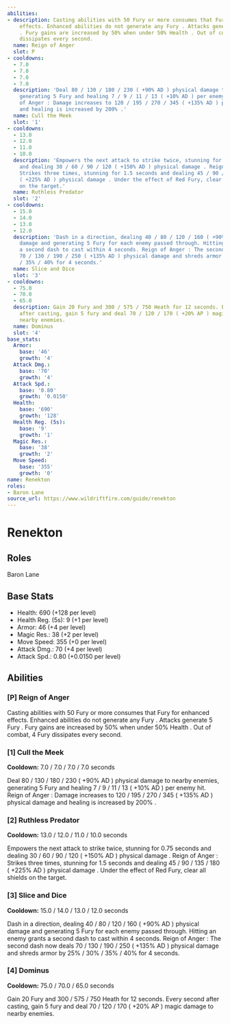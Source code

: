 ```yaml
---
abilities:
- description: Casting abilities with 50 Fury or more consumes that Fury for enhanced
    effects. Enhanced abilities do not generate any Fury . Attacks generate 5 Fury
    . Fury gains are increased by 50% when under 50% Health . Out of combat, 4 Fury
    dissipates every second.
  name: Reign of Anger
  slot: P
- cooldowns:
  - 7.0
  - 7.0
  - 7.0
  - 7.0
  description: 'Deal 80 / 130 / 180 / 230 ( +90% AD ) physical damage to nearby enemies,
    generating 5 Fury and healing 7 / 9 / 11 / 13 ( +10% AD ) per enemy hit. Reign
    of Anger : Damage increases to 120 / 195 / 270 / 345 ( +135% AD ) physical damage
    and healing is increased by 200% .'
  name: Cull the Meek
  slot: '1'
- cooldowns:
  - 13.0
  - 12.0
  - 11.0
  - 10.0
  description: 'Empowers the next attack to strike twice, stunning for 0.75 seconds
    and dealing 30 / 60 / 90 / 120 ( +150% AD ) physical damage . Reign of Anger :
    Strikes three times, stunning for 1.5 seconds and dealing 45 / 90 / 135 / 180
    ( +225% AD ) physical damage . Under the effect of Red Fury, clear all shields
    on the target.'
  name: Ruthless Predator
  slot: '2'
- cooldowns:
  - 15.0
  - 14.0
  - 13.0
  - 12.0
  description: 'Dash in a direction, dealing 40 / 80 / 120 / 160 ( +90% AD ) physical
    damage and generating 5 Fury for each enemy passed through. Hitting an enemy grants
    a second dash to cast within 4 seconds. Reign of Anger : The second dash now deals
    70 / 130 / 190 / 250 ( +135% AD ) physical damage and shreds armor by 25% / 30%
    / 35% / 40% for 4 seconds.'
  name: Slice and Dice
  slot: '3'
- cooldowns:
  - 75.0
  - 70.0
  - 65.0
  description: Gain 20 Fury and 300 / 575 / 750 Heath for 12 seconds. Every second
    after casting, gain 5 fury and deal 70 / 120 / 170 ( +20% AP ) magic damage to
    nearby enemies.
  name: Dominus
  slot: '4'
base_stats:
  Armor:
    base: '46'
    growth: '4'
  Attack Dmg.:
    base: '70'
    growth: '4'
  Attack Spd.:
    base: '0.80'
    growth: '0.0150'
  Health:
    base: '690'
    growth: '128'
  Health Reg. (5s):
    base: '9'
    growth: '1'
  Magic Res.:
    base: '38'
    growth: '2'
  Move Speed:
    base: '355'
    growth: '0'
name: Renekton
roles:
- Baron Lane
source_url: https://www.wildriftfire.com/guide/renekton
---
```


# Renekton

## Roles

Baron Lane

## Base Stats

- Health: 690 (+128 per level)
- Health Reg. (5s): 9 (+1 per level)
- Armor: 46 (+4 per level)
- Magic Res.: 38 (+2 per level)
- Move Speed: 355 (+0 per level)
- Attack Dmg.: 70 (+4 per level)
- Attack Spd.: 0.80 (+0.0150 per level)

## Abilities

### [P] Reign of Anger

Casting abilities with 50 Fury or more consumes that Fury for enhanced effects. Enhanced abilities do not generate any Fury . Attacks generate 5 Fury . Fury gains are increased by 50% when under 50% Health . Out of combat, 4 Fury dissipates every second.

### [1] Cull the Meek

**Cooldown:** 7.0 / 7.0 / 7.0 / 7.0 seconds

Deal 80 / 130 / 180 / 230 ( +90% AD ) physical damage to nearby enemies, generating 5 Fury and healing 7 / 9 / 11 / 13 ( +10% AD ) per enemy hit. Reign of Anger : Damage increases to 120 / 195 / 270 / 345 ( +135% AD ) physical damage and healing is increased by 200% .

### [2] Ruthless Predator

**Cooldown:** 13.0 / 12.0 / 11.0 / 10.0 seconds

Empowers the next attack to strike twice, stunning for 0.75 seconds and dealing 30 / 60 / 90 / 120 ( +150% AD ) physical damage . Reign of Anger : Strikes three times, stunning for 1.5 seconds and dealing 45 / 90 / 135 / 180 ( +225% AD ) physical damage . Under the effect of Red Fury, clear all shields on the target.

### [3] Slice and Dice

**Cooldown:** 15.0 / 14.0 / 13.0 / 12.0 seconds

Dash in a direction, dealing 40 / 80 / 120 / 160 ( +90% AD ) physical damage and generating 5 Fury for each enemy passed through. Hitting an enemy grants a second dash to cast within 4 seconds. Reign of Anger : The second dash now deals 70 / 130 / 190 / 250 ( +135% AD ) physical damage and shreds armor by 25% / 30% / 35% / 40% for 4 seconds.

### [4] Dominus

**Cooldown:** 75.0 / 70.0 / 65.0 seconds

Gain 20 Fury and 300 / 575 / 750 Heath for 12 seconds. Every second after casting, gain 5 fury and deal 70 / 120 / 170 ( +20% AP ) magic damage to nearby enemies.

